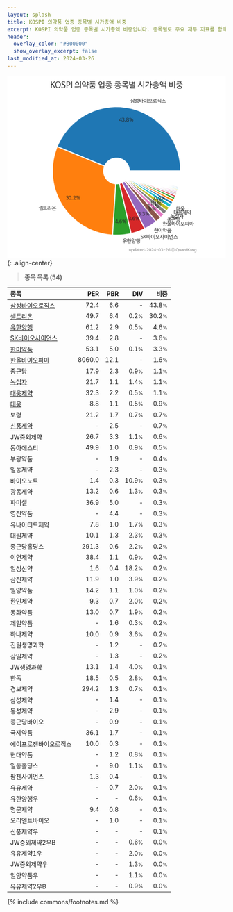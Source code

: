 ```yaml
---
layout: splash
title: KOSPI 의약품 업종 종목별 시가총액 비중
excerpt: KOSPI 의약품 업종 종목별 시가총액 비중입니다. 종목별로 주요 재무 지표를 함께 표시합니다.
header:
  overlay_color: "#800000"
  show_overlay_excerpt: false
last_modified_at: 2024-03-26
---
```



![KOSPI 의약품 업종 종목별 시가총액 비중](/stats/sector/images/kospi_업종_의약품_종목.png){: .align-center}


> **종목 목록 (54)**<a id="list"></a>

| **종목** | **PER** | **PBR** | **DIV** | **비중** |
| :------- | ------: | ------: | ------: | -------: |
| [삼성바이오로직스](/207940/) | 72.4 | 6.6 | - | 43.8<small>%</small> |
| [셀트리온](/068270/) | 49.7 | 6.4 | 0.2<small>%</small> | 30.2<small>%</small> |
| [유한양행](/000100/) | 61.2 | 2.9 | 0.5<small>%</small> | 4.6<small>%</small> |
| [SK바이오사이언스](/302440/) | 39.4 | 2.8 | - | 3.6<small>%</small> |
| [한미약품](/128940/) | 53.1 | 5.0 | 0.1<small>%</small> | 3.3<small>%</small> |
| [한올바이오파마](/009420/) | 8060.0 | 12.1 | - | 1.6<small>%</small> |
| [종근당](/185750/) | 17.9 | 2.3 | 0.9<small>%</small> | 1.1<small>%</small> |
| [녹십자](/006280/) | 21.7 | 1.1 | 1.4<small>%</small> | 1.1<small>%</small> |
| [대웅제약](/069620/) | 32.3 | 2.2 | 0.5<small>%</small> | 1.1<small>%</small> |
| [대웅](/003090/) | 8.8 | 1.1 | 0.5<small>%</small> | 0.9<small>%</small> |
| 보령 | 21.2 | 1.7 | 0.7<small>%</small> | 0.7<small>%</small> |
| [신풍제약](/019170/) | - | 2.5 | - | 0.7<small>%</small> |
| JW중외제약 | 26.7 | 3.3 | 1.1<small>%</small> | 0.6<small>%</small> |
| 동아에스티 | 49.9 | 1.0 | 0.9<small>%</small> | 0.5<small>%</small> |
| 부광약품 | - | 1.9 | - | 0.4<small>%</small> |
| 일동제약 | - | 2.3 | - | 0.3<small>%</small> |
| 바이오노트 | 1.4 | 0.3 | 10.9<small>%</small> | 0.3<small>%</small> |
| 광동제약 | 13.2 | 0.6 | 1.3<small>%</small> | 0.3<small>%</small> |
| 파미셀 | 36.9 | 5.0 | - | 0.3<small>%</small> |
| 영진약품 | - | 4.4 | - | 0.3<small>%</small> |
| 유나이티드제약 | 7.8 | 1.0 | 1.7<small>%</small> | 0.3<small>%</small> |
| 대원제약 | 10.1 | 1.3 | 2.3<small>%</small> | 0.3<small>%</small> |
| 종근당홀딩스 | 291.3 | 0.6 | 2.2<small>%</small> | 0.2<small>%</small> |
| 이연제약 | 38.4 | 1.1 | 0.9<small>%</small> | 0.2<small>%</small> |
| 일성신약 | 1.6 | 0.4 | 18.2<small>%</small> | 0.2<small>%</small> |
| 삼진제약 | 11.9 | 1.0 | 3.9<small>%</small> | 0.2<small>%</small> |
| 일양약품 | 14.2 | 1.1 | 1.0<small>%</small> | 0.2<small>%</small> |
| 환인제약 | 9.3 | 0.7 | 2.0<small>%</small> | 0.2<small>%</small> |
| 동화약품 | 13.0 | 0.7 | 1.9<small>%</small> | 0.2<small>%</small> |
| 제일약품 | - | 1.6 | 0.3<small>%</small> | 0.2<small>%</small> |
| 하나제약 | 10.0 | 0.9 | 3.6<small>%</small> | 0.2<small>%</small> |
| 진원생명과학 | - | 1.2 | - | 0.2<small>%</small> |
| 삼일제약 | - | 1.3 | - | 0.2<small>%</small> |
| JW생명과학 | 13.1 | 1.4 | 4.0<small>%</small> | 0.1<small>%</small> |
| 한독 | 18.5 | 0.5 | 2.8<small>%</small> | 0.1<small>%</small> |
| 경보제약 | 294.2 | 1.3 | 0.7<small>%</small> | 0.1<small>%</small> |
| 삼성제약 | - | 1.4 | - | 0.1<small>%</small> |
| 동성제약 | - | 2.9 | - | 0.1<small>%</small> |
| 종근당바이오 | - | 0.9 | - | 0.1<small>%</small> |
| 국제약품 | 36.1 | 1.7 | - | 0.1<small>%</small> |
| 에이프로젠바이오로직스 | 10.0 | 0.3 | - | 0.1<small>%</small> |
| 현대약품 | - | 1.2 | 0.8<small>%</small> | 0.1<small>%</small> |
| 일동홀딩스 | - | 9.0 | 1.1<small>%</small> | 0.1<small>%</small> |
| 팜젠사이언스 | 1.3 | 0.4 | - | 0.1<small>%</small> |
| 유유제약 | - | 0.7 | 2.0<small>%</small> | 0.1<small>%</small> |
| 유한양행우 | - | - | 0.6<small>%</small> | 0.1<small>%</small> |
| 명문제약 | 9.4 | 0.8 | - | 0.1<small>%</small> |
| 오리엔트바이오 | - | 1.0 | - | 0.1<small>%</small> |
| 신풍제약우 | - | - | - | 0.1<small>%</small> |
| JW중외제약2우B | - | - | 0.6<small>%</small> | 0.0<small>%</small> |
| 유유제약1우 | - | - | 2.0<small>%</small> | 0.0<small>%</small> |
| JW중외제약우 | - | - | 1.3<small>%</small> | 0.0<small>%</small> |
| 일양약품우 | - | - | 1.1<small>%</small> | 0.0<small>%</small> |
| 유유제약2우B | - | - | 0.9<small>%</small> | 0.0<small>%</small> |

{% include commons/footnotes.md %}
